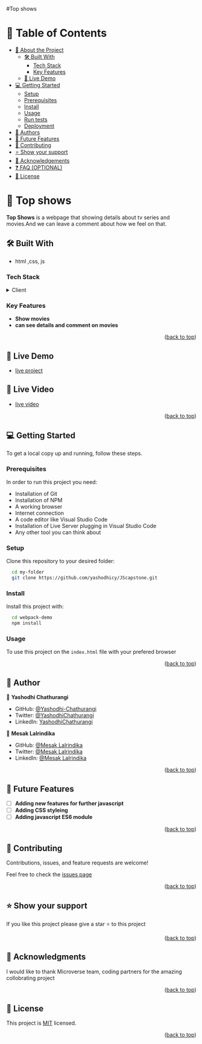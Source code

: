 #Top shows
# 📗 Table of Contents

- [📖 About the Project](#about-project)
  - [🛠 Built With](#built-with)
    - [Tech Stack](#tech-stack)
    - [Key Features](#key-features)
  - [🚀 Live Demo](#live-demo)
- [💻 Getting Started](#getting-started)
  - [Setup](#setup)
  - [Prerequisites](#prerequisites)
  - [Install](#install)
  - [Usage](#usage)
  - [Run tests](#run-tests)
  - [Deployment](#triangular_flag_on_post-deployment)
- [👥 Authors](#authors)
- [🔭 Future Features](#future-features)
- [🤝 Contributing](#contributing)
- [⭐️ Show your support](#support)
- [🙏 Acknowledgements](#acknowledgements)
- [❓ FAQ (OPTIONAL)](#faq)
- [📝 License](#license)


# 📖 Top shows <a name="about-project"></a>

**Top Shows**  is a webpage that showing details about tv series and movies.And we can leave a comment about how we feel on that. 

## 🛠 Built With <a name="built-with"></a>

- html ,css, js

### Tech Stack <a name="tech-stack"></a>

<details>
  <summary>Client</summary>
  <ul>
    <li>HTML and CSS</li>
    <li>Webpack</li>
    <li>Javascript & DOM</li>
    
  </ul>
</details>


### Key Features <a name="key-features"></a>

- **Show movies**
- **can see details and comment on movies**


<p align="right">(<a href="#readme-top">back to top</a>)</p>


## 🚀 Live Demo<a name="live-demo"></a>


- [live project](https://yashodhicy.github.io/JScapstone/dist/) 

## 🚀 Live Video <a name="live-video"></a>

- [live video ](https://drive.google.com/file/d/17MlcWV6n4ek6AlbDsr4EyyLLqcvb162U/view?usp=sharing) 

<p align="right">(<a href="#readme-top">back to top</a>)</p>

<!-- GETTING STARTED -->

## 💻 Getting Started <a name="getting-started"></a>


To get a local copy up and running, follow these steps.

### Prerequisites

In order to run this project you need:
 - Installation of Git
 - Installation of NPM
 - A working browser
 - Internet connection
 - A code editor like Visual Studio Code
 - Installation of Live Server plugging in Visual Studio Code
 - Any other tool you can think about

### Setup

Clone this repository to your desired folder:


```sh
  cd my-folder
  git clone https://github.com/yashodhicy/JScapstone.git
```

### Install

Install this project with:


```sh
  cd webpack-demo
  npm install
```

### Usage

To use this project on the `index.html` file with your prefered browser
<p align="right">(<a href="#readme-top">back to top</a>)</p>


## 👥 Author <a name="authors"></a>

👤 **Yashodhi Chathurangi**

- GitHub: [@Yashodhi-Chathurangi](https://github.com/yashodhicy)
- Twitter: [@YashodhiChathurangi](https://twitter.com/Yashichathucy)
- LinkedIn: [YashodhiChathurangi](https://www.linkedin.com/in/yashodhichathurangi)

👤 **Mesak Lalrindika**

- GitHub: [@Mesak Lalrindika](https://github.com/MesakDuduCoder)
- Twitter: [@Mesak Lalrindika](https://twitter.com/mesak_10)
- LinkedIn: [@Mesak Lalrindika](https://www.linkedin.com/in/mesak-lalrindika/)



<p align="right">(<a href="#readme-top">back to top</a>)</p>

<!-- FUTURE FEATURES -->

## 🔭 Future Features <a name="future-features"></a>


- [ ] **Adding new features for further javascript**
- [ ] **Adding CSS styleing**
- [ ] **Adding javascript ES6 module**

<p align="right">(<a href="#readme-top">back to top</a>)</p>

<!-- CONTRIBUTING -->

## 🤝 Contributing <a name="contributing"></a>

Contributions, issues, and feature requests are welcome!

Feel free to check the [issues page](https://github.com/yashodhicy/JScapstone/issues)

<p align="right">(<a href="#readme-top">back to top</a>)</p>

<!-- SUPPORT -->

## ⭐️ Show your support <a name="support"></a>

If you like this project please give a star ⭐️ to this project

<p align="right">(<a href="#readme-top">back to top</a>)</p>

<!-- ACKNOWLEDGEMENTS -->

## 🙏 Acknowledgments <a name="acknowledgements"></a>


I would like to thank Microverse team, coding partners for the amazing collobrating project

<p align="right">(<a href="#readme-top">back to top</a>)</p>

## 📝 License <a name="license"></a>

This project is [MIT](./LICENSE) licensed.


<p align="right">(<a href="#readme-top">back to top</a>)</p>

